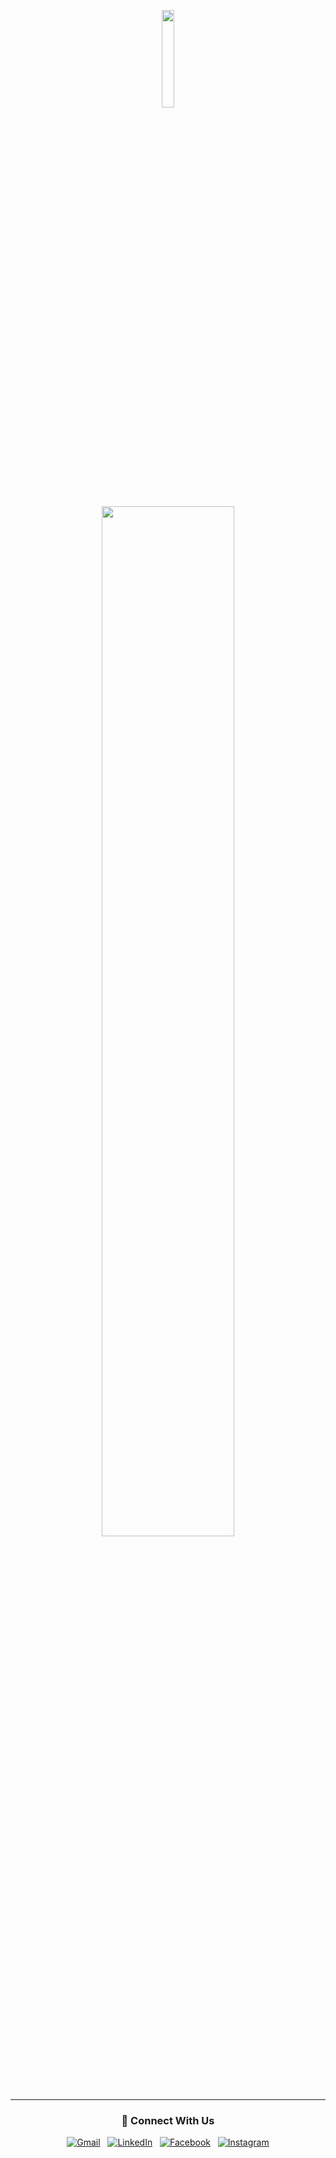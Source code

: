 <p align="center"><img width="20%" src = "https://github.com/GDSC-CRCE/.github/blob/main/profile/gdsc-logo.gif"></p>
<p align="center"><img width ="65%" src="https://github.com/GDSC-CRCE/.github/blob/main/profile/GDSCCRCE.png"></p>

<div align="center">
  <hr>
  
<h3> 🔗 Connect With Us</h3>
<a href="mailto:crcegdsc@gmail.com"><img alt="Gmail" src="https://img.shields.io/badge/Gmail-EA4335.svg?style=for-the-badge&logo=Gmail&logoColor=white"/></a> &nbsp;
<a href="https://www.linkedin.com/company/gdsc-crce/"><img alt="LinkedIn" src="https://img.shields.io/badge/LinkedIn-0A66C2.svg?style=for-the-badge&logo=LinkedIn&logoColor=white"/></a> &nbsp;
<a href="https://www.facebook.com/GDSC-CRCE-106132032220513" target="_blank"><img alt="Facebook" src="https://img.shields.io/badge/Facebook-1877F2.svg?style=for-the-badge&logo=Facebook&logoColor=white" /></a> &nbsp;
<a href="https://instagram.com/gdsc_crce" target="_blank"><img alt="Instagram" src="https://img.shields.io/badge/instagram-%FF69B4.svg?&style=for-the-badge&logo=instagram&logoColor=white&color=cd486b" /></a>
</div>
